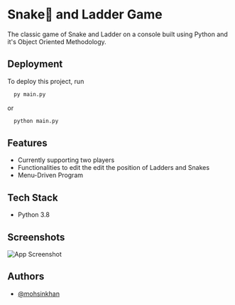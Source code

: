 
# Snake🐍 and Ladder Game 

The classic game of Snake and Ladder on a console built using Python and it's Object Oriented Methodology.

## Deployment

To deploy this project, run

```bash
  py main.py
```
or
```bash
  python main.py
```


  
## Features

- Currently supporting two players
- Functionalities to edit the edit the position of Ladders and Snakes
- Menu-Driven Program

  
## Tech Stack

- Python 3.8


  
## Screenshots

![App Screenshot](https://i.imgur.com/7l7NBSP.jpg)

  
## Authors

- [@mohsinkhan](https://www.github.com/mohsink98)

  